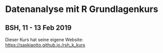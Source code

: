 # Datenanalyse mit R Grundlagenkurs
## BSH, 11 - 13 Feb 2019

Dieser Kurs hat seine eigene Website: https://saskiaotto.github.io./rsh_k_kurs